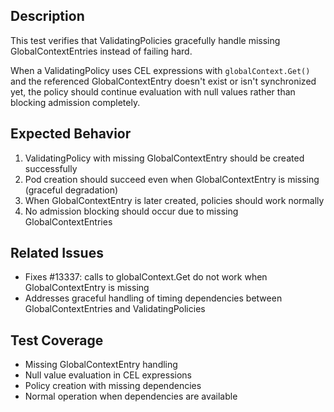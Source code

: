 ## Description

This test verifies that ValidatingPolicies gracefully handle missing GlobalContextEntries instead of failing hard. 

When a ValidatingPolicy uses CEL expressions with `globalContext.Get()` and the referenced GlobalContextEntry doesn't exist or isn't synchronized yet, the policy should continue evaluation with null values rather than blocking admission completely.

## Expected Behavior

1. ValidatingPolicy with missing GlobalContextEntry should be created successfully
2. Pod creation should succeed even when GlobalContextEntry is missing (graceful degradation)
3. When GlobalContextEntry is later created, policies should work normally
4. No admission blocking should occur due to missing GlobalContextEntries

## Related Issues

- Fixes #13337: calls to globalContext.Get do not work when GlobalContextEntry is missing
- Addresses graceful handling of timing dependencies between GlobalContextEntries and ValidatingPolicies

## Test Coverage

- Missing GlobalContextEntry handling
- Null value evaluation in CEL expressions  
- Policy creation with missing dependencies
- Normal operation when dependencies are available 